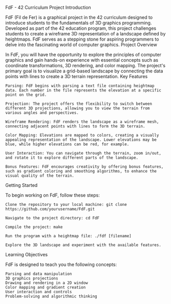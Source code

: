 FdF - 42 Curriculum Project
Introduction

FdF (Fil de Fer) is a graphical project in the 42 curriculum designed to introduce students to the fundamentals of 3D graphics programming. Developed as part of the 42 education program, this project challenges students to create a wireframe 3D representation of a landscape defined by heightmaps. FdF serves as a stepping stone for aspiring programmers to delve into the fascinating world of computer graphics.
Project Overview

In FdF, you will have the opportunity to explore the principles of computer graphics and gain hands-on experience with essential concepts such as coordinate transformations, 3D rendering, and color mapping. The project's primary goal is to visualize a grid-based landscape by connecting the data points with lines to create a 3D terrain representation.
Key Features

    Parsing: FdF begins with parsing a text file containing heightmap data. Each number in the file represents the elevation at a specific point on the grid.

    Projection: The project offers the flexibility to switch between different 3D projections, allowing you to view the terrain from various angles and perspectives.

    Wireframe Rendering: FdF renders the landscape as a wireframe mesh, connecting adjacent points with lines to form the 3D terrain.

    Color Mapping: Elevations are mapped to colors, creating a visually appealing representation of the landscape. Lower elevations may be blue, while higher elevations can be red, for example.

    User Interaction: You can navigate through the terrain, zoom in/out, and rotate it to explore different parts of the landscape.

    Bonus Features: FdF encourages creativity by offering bonus features, such as gradient coloring and smoothing algorithms, to enhance the visual quality of the terrain.

Getting Started

To begin working on FdF, follow these steps:

    Clone the repository to your local machine: git clone https://github.com/yourusername/FdF.git

    Navigate to the project directory: cd FdF

    Compile the project: make

    Run the program with a heightmap file: ./fdf [filename]

    Explore the 3D landscape and experiment with the available features.

Learning Objectives

FdF is designed to teach you the following concepts:

    Parsing and data manipulation
    3D graphics projections
    Drawing and rendering in a 2D window
    Color mapping and gradient creation
    User interaction and controls
    Problem-solving and algorithmic thinking